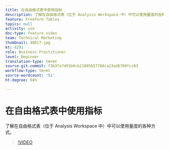 ```yaml
---
title: 在自由格式表中使用指标
description: 了解在自由格式表（位于 Analysis Workspace 中）中可以使用量度的各种方式。
feature: Freeform Tables
topics: null
activity: use
doc-type: feature video
team: Technical Marketing
thumbnail: 40817.jpg
kt: 6291
role: Business Practitioner
level: Beginner
translation-type: tm+mt
source-git-commit: f3b3fa7d91b0cb21005b57768ca23ed6700fcc03
workflow-type: tm+mt
source-wordcount: '51'
ht-degree: 94%

---
```



# 在自由格式表中使用指标

了解在自由格式表（位于 Analysis Workspace 中）中可以使用量度的各种方式。

>[!VIDEO](https://video.tv.adobe.com/v/40817/?quality=12&learn=on)
